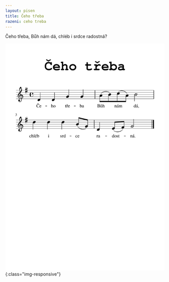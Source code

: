 ```yaml
---
layout: pisen
title: Čeho třeba
razeni: ceho treba
---
```


Čeho třeba, Bůh nám dá, chléb i srdce radostná?

![čeho třeba](ceho_treba.png){:class="img-responsive"}

